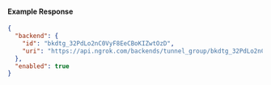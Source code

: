 <!-- Code generated for API Clients. DO NOT EDIT. -->

#### Example Response

```json
{
  "backend": {
    "id": "bkdtg_32PdLo2nC0VyF8EeCBoKIZwtOzD",
    "uri": "https://api.ngrok.com/backends/tunnel_group/bkdtg_32PdLo2nC0VyF8EeCBoKIZwtOzD"
  },
  "enabled": true
}
```
